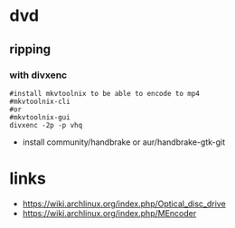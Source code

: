 # dvd

## ripping

### with divxenc

```
#install mkvtoolnix to be able to encode to mp4
#mkvtoolnix-cli
#or
#mkvtoolnix-gui
divxenc -2p -p vhq
```

* install community/handbrake or aur/handbrake-gtk-git

# links

* https://wiki.archlinux.org/index.php/Optical_disc_drive
* https://wiki.archlinux.org/index.php/MEncoder
